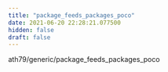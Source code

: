 ```yaml
---
title: "package_feeds_packages_poco"
date: 2021-06-20 22:28:21.077500
hidden: false
draft: false
---
```


ath79/generic/package_feeds_packages_poco

